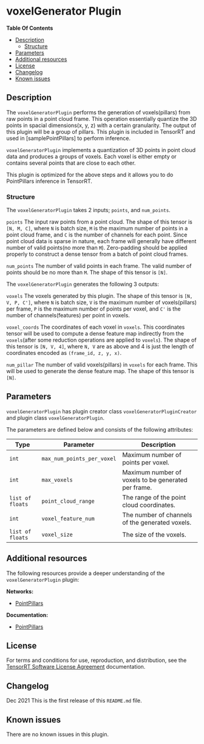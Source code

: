 # voxelGenerator Plugin

**Table Of Contents**
- [Description](#description)
    * [Structure](#structure)
- [Parameters](#parameters)
- [Additional resources](#additional-resources)
- [License](#license)
- [Changelog](#changelog)
- [Known issues](#known-issues)

## Description

The `voxelGeneratorPlugin` performs the generation of voxels(pillars) from raw points in a point cloud frame. This operation essentially quantize the 3D points in spacial dimensions(x, y, z) with a certain granularity. The output of this plugin will be a group of pillars. This plugin is included in TensorRT and used in [samplePointPillars] to perform inference.

`voxelGeneratorPlugin` implements a quantization of 3D points in point cloud data and produces a groups of voxels. Each voxel is either empty or contains several points that are close to each other.

This plugin is optimized for the above steps and it allows you to do PointPillars inference in TensorRT.


### Structure

The `voxelGeneratorPlugin` takes 2 inputs; `points`, and `num_points`.

`points`
The input raw points from a point cloud. The shape of this tensor is `[N, M, C]`, where `N` is batch size, `M` is the maximum number of points in a point cloud frame, and `C` is the number of channels for each point.
Since point cloud data is sparse in nature, each frame will generally have different number of valid points(no more than `M`). Zero-padding should be applied properly to construct a dense tensor from a batch of point cloud frames.


`num_points`
The number of valid points in each frame. The valid number of points should be no more than `M`. The shape of this tensor is `[N]`.


The `voxelGeneratorPlugin` generates the following 3 outputs:

`voxels`
The voxels generated by this plugin. The shape of this tensor is `[N, V, P, C']`, where `N` is batch size, `V` is the maximum number of voxels(pillars) per frame, `P` is the maximum number of points per voxel, and `C'` is the number of channels(features) per point in voxels.


`voxel_coords`
The coordinates of each voxel in `voxels`. This coordinates tensor will be used to compute a dense feature map indirectly from the `voxels`(after some reduction operations are applied to `voxels`). The shape of this tensor is `[N, V, 4]`, where `N, V` are as above and 4 is just the length of coordinates encoded as `(frame_id, z, y, x)`.


`num_pillar`
The number of valid voxels(pillars) in `voxels` for each frame. This will be used to generate the dense feature map. The shape of this tensor is `[N]`.

## Parameters

`voxelGeneratorPlugin` has plugin creator class `voxelGeneratorPluginCreator` and plugin class `voxelGeneratorPlugin`.

The parameters are defined below and consists of the following attributes:

| Type     | Parameter                | Description
|----------|--------------------------|--------------------------------------------------------
| `int`    | `max_num_points_per_voxel` | Maximum number of points per voxel.
| `int` | `max_voxels`        | Maximum number of voxels to be generated per frame.
| `list of floats` | `point_cloud_range` | The range of the point cloud coordinates.
| `int`    | `voxel_feature_num` | The number of channels of the generated voxels.
| `list of floats` | `voxel_size` | The size of the voxels.

## Additional resources

The following resources provide a deeper understanding of the `voxelGeneratorPlugin` plugin:

**Networks:**
-   [PointPillars](https://arxiv.org/pdf/1812.05784)

**Documentation:**
-   [PointPillars](https://arxiv.org/pdf/1812.05784)

## License

For terms and conditions for use, reproduction, and distribution, see the [TensorRT Software License Agreement](https://docs.nvidia.com/deeplearning/sdk/tensorrt-sla/index.html)
documentation.


## Changelog

Dec 2021
This is the first release of this `README.md` file.


## Known issues

There are no known issues in this plugin.

